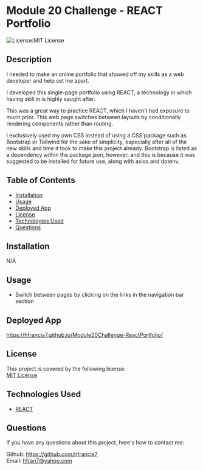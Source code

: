 # Module 20 Challenge - REACT Portfolio
  ![License:MIT License](https://img.shields.io/badge/License-MIT-yellow.svg) 

  ## Description
  
  I needed to make an online portfolio that showed off my skills as a web developer and help set me apart.
  
  I developed this single-page portfolio using REACT, a technology in which having skill in is highly saught after.
  
  This was a great way to practice REACT, which I haven't had exposure to much prior. This web page switches between layouts by conditionally rendering components rather than routing.
  
  I exclusively used my own CSS instead of using a CSS package such as Bootstrap or Tailwind for the sake of simplicity, especially after all of the new skills and time it took to make this project already. Bootstrap is listed as a dependency within the package.json, however, and this is because it was suggested to be installed for future use, along with axios and dotenv.
  
  
  ## Table of Contents
  
  - [Installation](#installation)
  - [Usage](#usage)
  - [Deployed App](#deployed-app)
  - [License](#license)
  - [Technologies Used](#technologies-used)
  - [Questions](#questions)
  
  ## Installation
  
  N/A
  
  ## Usage
  
  - Switch between pages by clicking on the links in the navigation bar section
  
  ## Deployed App
  
  https://hfrancis7.github.io/Module20Challenge-ReactPortfolio/

  ## License
  This project is covered by the following license: <br>
  [MIT License](https://choosealicense.com/licenses/mit/)
  
  ## Technologies Used
  - [REACT](https://react.dev/)
  
  ## Questions
  
  If you have any questions about this project, here's how to contact me:
  
  Github: https://github.com/hfrancis7 <br>
  Email: hfran7@yahoo.com
